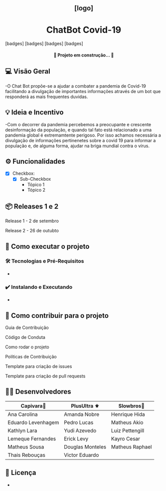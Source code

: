 
<h2 align="center">[logo]</h2>
<h1 align="center">ChatBot Covid-19</h1>

[badges] [badges] [badges] [badges] 

<h4 align="center"> 
	🚧  Projeto em construção...  🚧
</h4>

## 💻 Visão Geral
-O Chat Bot propõe-se a ajudar a combater a pandemia de Covid-19 facilitando a divulgação de importantes informações 
através de um bot que responderá as mais frequentes duvidas.
	

## 💡 Ideia e Incentivo
-Com o decorrer da pandemia percebemos a preocupante e crescente desinformação da população, e quando tal fato está relacionado a uma pandemia global é extremamtente perigoso.
Por isso achamos necessária a divulgação de informações pertinenetes sobre a covid 19 para informar a população e, de alguma forma, ajudar na briga mundial contra o vírus.

## ⚙️ Funcionalidades
- [x] Checkbox:
  - [x] Sub-Checkbox
    - Tópico 1
    - Tópico 2

## 📦 Releases 1 e 2
  Release 1 - 2 de setembro
  
  Release 2 - 26 de outubto

## 🚀 Como executar o projeto
### 🛠 Tecnologias e Pré-Requisitos
-

### ✔️ Instalando e Executando
-

## 🤝 Como contribuir para o projeto

Guia de Contribuição

Código de Conduta

Como rodar o projeto

Políticas de Contribuição

Template para criação de issues

Template para criação de pull requests

## 👨‍💻 Desenvolvedores
Capivara:ox: | PlusUltra :fleur_de_lis:| Slowbros:pig2:
------------ | ------------- | -------------
Ana Carolina| Amanda Nobre | Henrique Hida
Eduardo Levenhagem | Pedro Lucas | Matheus Akio
Kathlyn Lara | Yudi Azevedo | Luiz Pettengill
Lemeque Fernandes | Erick Levy | Kayro Cesar
Matheus Sousa | Douglas Monteles | Matheus Raphael
Thais Rebouças | Victor Eduardo | 


## 📝 Licença
-
